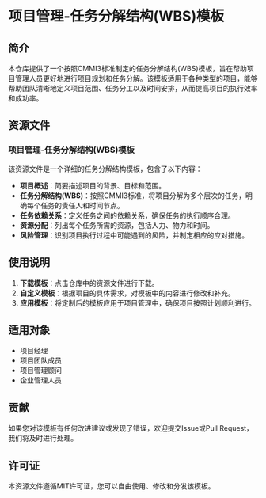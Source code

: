 # 项目管理-任务分解结构(WBS)模板

## 简介

本仓库提供了一个按照CMMI3标准制定的任务分解结构(WBS)模板，旨在帮助项目管理人员更好地进行项目规划和任务分解。该模板适用于各种类型的项目，能够帮助团队清晰地定义项目范围、任务分工以及时间安排，从而提高项目的执行效率和成功率。

## 资源文件

### 项目管理-任务分解结构(WBS)模板

该资源文件是一个详细的任务分解结构模板，包含了以下内容：

- **项目概述**：简要描述项目的背景、目标和范围。
- **任务分解结构(WBS)**：按照CMMI3标准，将项目分解为多个层次的任务，明确每个任务的责任人和时间节点。
- **任务依赖关系**：定义任务之间的依赖关系，确保任务的执行顺序合理。
- **资源分配**：列出每个任务所需的资源，包括人力、物力和时间。
- **风险管理**：识别项目执行过程中可能遇到的风险，并制定相应的应对措施。

## 使用说明

1. **下载模板**：点击仓库中的资源文件进行下载。
2. **自定义模板**：根据项目的具体需求，对模板中的内容进行修改和补充。
3. **应用模板**：将定制后的模板应用于项目管理中，确保项目按照计划顺利进行。

## 适用对象

- 项目经理
- 项目团队成员
- 项目管理顾问
- 企业管理人员

## 贡献

如果您对该模板有任何改进建议或发现了错误，欢迎提交Issue或Pull Request，我们将及时进行处理。

## 许可证

本资源文件遵循MIT许可证，您可以自由使用、修改和分发该模板。